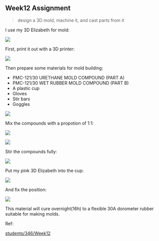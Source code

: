 ## Week12 Assignment

> design a 3D mold, machine it, and cast parts from it



I use my 3D Elizabeth for mold:

![](http://7xjpra.com1.z0.glb.clouddn.com/stlElizabeth.png)

First, print it out with a 3D printer:

![](http://7xjpra.com1.z0.glb.clouddn.com/WeChat_1463817901.jpeg)

Then prepare some materials for mold building:

- PMC-121/30 URETHANE MOLD COMPOUND (PART A)
- PMC-121/30 WET RUBBER MOLD COMPOUND (PART B)
- A plastic cup
- Gloves
- Stir bars
- Goggles

![](http://7xjpra.com1.z0.glb.clouddn.com/WeChat_1463817904.jpeg)

Mix the compounds with a propotion of 1:1:

![](http://7xjpra.com1.z0.glb.clouddn.com/WeChat_1463817910.jpeg)

![](http://7xjpra.com1.z0.glb.clouddn.com/WeChat_1463818811.jpeg)

Stir the compounds fully:

![](http://7xjpra.com1.z0.glb.clouddn.com/WeChat_1463817913.jpeg)

Put my pink 3D Elizabeth into the cup:

![](http://7xjpra.com1.z0.glb.clouddn.com/WeChat_1463817915.jpeg)

And fix the position:

![](http://7xjpra.com1.z0.glb.clouddn.com/WeChat_1463817918.jpeg)

This material will cure overnight(16h) to a flexible 30A dorometer rubber suitable for making molds.

Ref:

[students/346/Week12](http://archive.fabacademy.org/archives/2016/fablabbcn2016/students/346/Week12.htm)




	